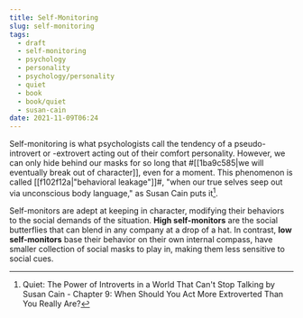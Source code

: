 ```yaml
---
title: Self-Monitoring
slug: self-monitoring
tags:
  - draft
  - self-monitoring
  - psychology
  - personality
  - psychology/personality
  - quiet
  - book
  - book/quiet
  - susan-cain
date: 2021-11-09T06:24
---
```



Self-monitoring is what psychologists call the tendency of a pseudo-introvert or
-extrovert acting out of their comfort personality. However, we can only hide
behind our masks for so long that
#[[1ba9c585|we will eventually break out of character]], even
for a moment. This phenomenon is called [[f102f12a|"behavioral leakage"]]#,
"when our true selves seep out via unconscious body language," as Susan Cain
puts it[^1].

Self-monitors are adept at keeping in character, modifying their behaviors to
the social demands of the situation. **High self-monitors** are the social
butterflies that can blend in any company at a drop of a hat. In contrast, **low
self-monitors** base their behavior on their own internal compass, have smaller
collection of social masks to play in, making them less sensitive to social
cues.


[^1]: Quiet: The Power of Introverts in a World That Can't Stop Talking by Susan Cain - Chapter 9: When Should You Act More Extroverted Than You Really Are?
